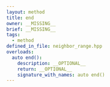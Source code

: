 ```yaml
---
layout: method
title: end
owner: __MISSING__
brief: __MISSING__
tags:
  - method
defined_in_file: neighbor_range.hpp
overloads:
  auto end():
    description: __OPTIONAL__
    return: __OPTIONAL__
    signature_with_names: auto end()
---
```

